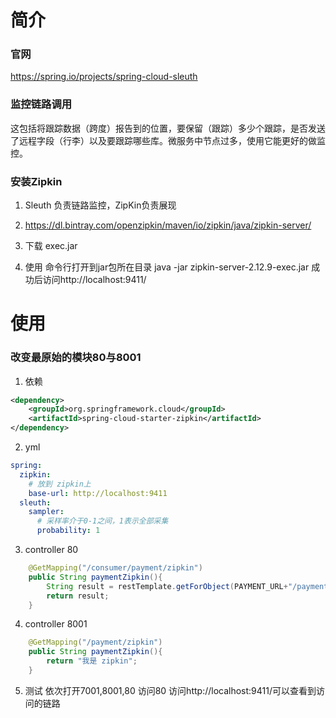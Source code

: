# 简介
### 官网
https://spring.io/projects/spring-cloud-sleuth
### 监控链路调用
这包括将跟踪数据（跨度）报告到的位置，要保留（跟踪）多少个跟踪，是否发送了远程字段（行李）以及要跟踪哪些库。微服务中节点过多，使用它能更好的做监控。
### 安装Zipkin
1. Sleuth 负责链路监控，ZipKin负责展现

2. https://dl.bintray.com/openzipkin/maven/io/zipkin/java/zipkin-server/

3. 下载 exec.jar

4. 使用
命令行打开到jar包所在目录
java -jar zipkin-server-2.12.9-exec.jar
成功后访问http://localhost:9411/
# 使用
### 改变最原始的模块80与8001
1. 依赖
```xml
<dependency>
    <groupId>org.springframework.cloud</groupId>
    <artifactId>spring-cloud-starter-zipkin</artifactId>
</dependency>
```
2. yml
```yml
spring:
  zipkin:
    # 放到 zipkin上
    base-url: http://localhost:9411
  sleuth:
    sampler:
      # 采样率介于0-1之间，1表示全部采集
      probability: 1
```
3. controller 80
```java
    @GetMapping("/consumer/payment/zipkin")
    public String paymentZipkin(){
        String result = restTemplate.getForObject(PAYMENT_URL+"/payment/zipkin",String.class);
        return result;
    }
```
4. controller 8001
```java
    @GetMapping("/payment/zipkin")
    public String paymentZipkin(){
        return "我是 zipkin";
    }
```
5. 测试
依次打开7001,8001,80
访问80
访问http://localhost:9411/可以查看到访问的链路
